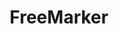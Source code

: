 ---
codehost: https://github.com/https://github.com/apache/freemarker
logohandle: apache_freemarker
sort: freemarker
tags:
- apache
- template_engine
title: FreeMarker
twitter: https://x.com/freemarker
website: https://freemarker.apache.org/
wikipedia: https://en.wikipedia.org/wiki/Apache_FreeMarker
---
